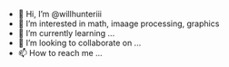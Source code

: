 - 👋 Hi, I’m @willhunteriii
- 👀 I’m interested in math, imaage processing, graphics
- 🌱 I’m currently learning ...
- 💞️ I’m looking to collaborate on ...
- 📫 How to reach me ...

<!---
willhunteriii/willhunteriii is a ✨ special ✨ repository because its `README.md` (this file) appears on your GitHub profile.
You can click the Preview link to take a look at your changes.
--->
